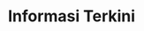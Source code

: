 ---
title: "Informasi Terkini"
draft: false
# page title background image
bg_image: "images/backgrounds/page-title.jpg"
# meta description
description : "this is meta description"
---